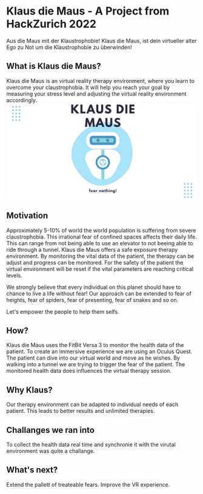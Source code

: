 # Klaus die Maus - A Project from HackZurich 2022
Aus die Maus mit der Klaustrophobie! Klaus die Maus, ist dein virtueller alter Ego zu Not um die Klaustrophobie zu überwinden!

## What is Klaus die Maus?
Klaus die Maus is an virtual reality therapy environment, where you learn to overcome your claustrophobia.
It will help you reach your goal by measuring your stress level and adjusting the virtual reality environment accordingly.
![Klaus die Maus](kalusdiemaus.png)

## Motivation

Approximately 5-10% of world the world population is suffering from severe claustrophobia. This irrational fear of confined spaces affects their daily life. This can range from not being able to use an elevator to not beeing able to ride through a tunnel.
Klaus die Maus offers a safe exposure therapy environment. By monitoring the vital data of the patient, the therapy can be adjust and progress can be monitored.
For the safety of the patient the virtual environment will be reset if the vital parameters are reaching critical levels.

We strongly believe that every individual on this planet should have to chance to live a life without fear!
Our approach can be extended to fear of heights, fear of spiders, fear of presenting, fear of snakes and so on.

Let's empower the people to help them selfs.

## How?

Klaus die Maus uses the FitBit Versa 3 to monitor the health data of the patient.
To create an immersive experience we are using an Oculus Quest. The patient can dive into our virtual world and move as he wishes.
By walking into a tunnel we are trying to trigger the fear of the patient.
The monitored health data does influences the virtual therapy session.

## Why Klaus?

Our therapy environment can be adapted to individual needs of each patient. This leads to better results and unlimited therapies.

## Challanges we ran into

To collect the health data real time and synchronie it with the virutal environment was quite a challange.

## What's next?

Extend the pallett of treateable fears.
Improve the VR experience.
